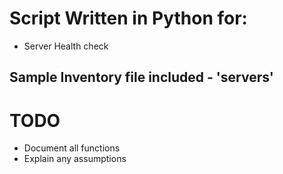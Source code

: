 # Script Written in Python for:
* Server Health check 

## Sample Inventory file included - 'servers'

# TODO
* Document all functions
* Explain any assumptions
